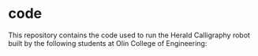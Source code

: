 code
====

This repository contains the code used to run the Herald Calligraphy robot built by the following students at Olin College of Engineering: